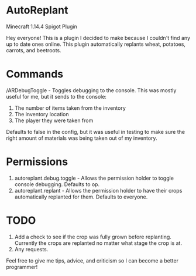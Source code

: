 # AutoReplant
Minecraft 1.14.4 Spigot Plugin

Hey everyone! This is a plugin I decided to make because I couldn't find any up to date ones online.
This plugin automatically replants wheat, potatoes, carrots, and beetroots.


# Commands
/ARDebugToggle - Toggles debugging to the console. This was mostly useful for me, but it sends to the console:
  1. The number of items taken from the inventory
  2. The inventory location 
  3. The player they were taken from
  
Defaults to false in the config, but it was useful in testing to make sure the right amount of materials was being taken out of my inventory.

# Permissions
1. autoreplant.debug.toggle - Allows the permission holder to toggle console debugging. Defaults to op.
2. autoreplant.replant - Allows the permission holder to have their crops automatically replanted for them. Defaults to everyone.

# TODO
1. Add a check to see if the crop was fully grown before replanting. Currently the crops are replanted no matter what stage the crop is at.
2. Any requests.

Feel free to give me tips, advice, and criticism so I can become a better programmer!

